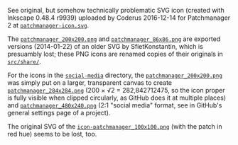 See original, but somehow technically problematic SVG icon (created with Inkscape 0.48.4 r9939) uploaded by Coderus 2016-12-14 for Patchmanager 2 at [`patchmanager-icon.svg`](patchmanager-icon.svg).

The [`patchmanager_200x200.png`](patchmanager_200x200.png) and [`patchmanager_86x86.png`](patchmanager_86x86.png) are exported versions (2014-01-22) of an older SVG by SfietKonstantin, which is presuambly lost; these PNG icons are renamed copies of their originals in [`src/share/`](../src/share/). 

For the icons in the [`social-media`](social-media) directory, the [`patchmanager_200x200.png`](social-media/patchmanager_200x200.png) was simply put on a larger, transparent canvas to create [`patchmanager_284x284.png`](social-media/patchmanager_284x284.png) (200 × √2 = 282,842712475, so the icon proper is fully visible when clipped circularly, as GitHub does it at multiple places) and [`patchmanager_480x240.png`](social-media/patchmanager_480x240.png) (2:1 "social media" format, see in GitHub's general settings page of a project).

The original SVG of the [`icon-patchmanager_100x100.png`](icon-patchmanager_100x100.png) (with the patch in red hue) seems to be lost, too.
